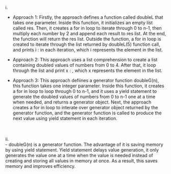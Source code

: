 i.<br>
  - Approach 1: Firstly, the approach defines a function called doubleL that takes one parameter. Inside this function, it initializes an empty list called res. Then, it creates a for in loop to iterate through 0 to n-1, then multiply each number by 2 and append each result to res list. At the end, the function will return the res list. Outside the function, a for in loop is created to iterate through the list returned by doubleL(5) function call, and prints i :  in each iteration, which i represents the element in the list.

- Approach 2: This approach uses a list comprehension to create a list containing doubled values of numbers from 0 to 4. After that, it loop through the list and print x : , which x represents the element in the list.

- Approach 3: This approach defiines a generator function doubleG(n), this function takes one integer parameter. Inside this function, it creates a for in loop to loop through 0 to n-1, and it uses a yield statement to generate the doubled values of numbers from 0 to n-1 one at a time when needed, and returns a generator object. Next, the approach creates a for in loop to interate over generator object returned by the generator function, and the generator function is called to produce the next value using yield statement in each iteration.
<br>
<br>
ii.<br>
- doubleG(n) is a generator function. The advantage of it is saving memory by using yield statement. Yield statement delays value generation, it only generates the value one at a time when the value is needed instead of creating and storing all values in memory at once. As a result, this saves memory and improves efficiency.

